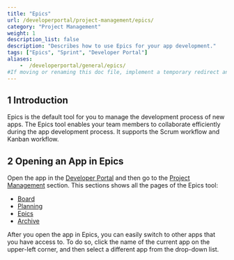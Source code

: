 ```yaml
---
title: "Epics"
url: /developerportal/project-management/epics/
category: "Project Management"
weight: 1
description_list: false
description: "Describes how to use Epics for your app development."
tags: ["Epics", "Sprint", "Developer Portal"]
aliases:
    -  /developerportal/general/epics/
#If moving or renaming this doc file, implement a temporary redirect and let the respective team know they should update the URL in the product. See Mapping to Products for more details. 
---
```


## 1 Introduction

Epics is the default tool for you to manage the development process of new apps.  The Epics tool enables your team members to collaborate efficiently during the app development process. It supports the Scrum workflow and Kanban workflow.

## 2 Opening an App in Epics

Open the app in the [Developer Portal](https://sprintr.home.mendix.com/link/myapps) and then go to the [Project Management](/developerportal/project-management/) section. This sections shows all the pages of the Epics tool:

* [Board](/developerportal/project-management/epics/board/)
* [Planning](/developerportal/project-management/epics/planning/)
* [Epics](/developerportal/project-management/epics/epics/)
* [Archive](/developerportal/project-management/epics/archive/)

After you open the app in Epics, you can easily switch to other apps that you have access to. To do so, click the name of the current app on the upper-left corner, and then select a different app from the drop-down list.
